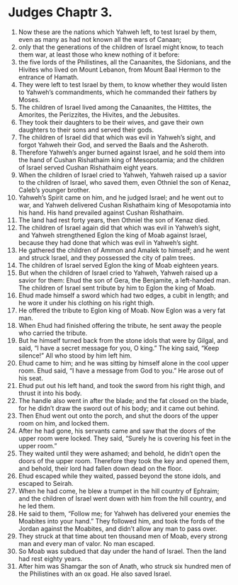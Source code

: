 ﻿
# Judges Chaptr 3.
1. Now these are the nations which Yahweh left, to test Israel by them, even as many as had not known all the wars of Canaan; 
2. only that the generations of the children of Israel might know, to teach them war, at least those who knew nothing of it before: 
3. the five lords of the Philistines, all the Canaanites, the Sidonians, and the Hivites who lived on Mount Lebanon, from Mount Baal Hermon to the entrance of Hamath. 
4. They were left to test Israel by them, to know whether they would listen to Yahweh’s commandments, which he commanded their fathers by Moses. 
5. The children of Israel lived among the Canaanites, the Hittites, the Amorites, the Perizzites, the Hivites, and the Jebusites. 
6. They took their daughters to be their wives, and gave their own daughters to their sons and served their gods. 
7. The children of Israel did that which was evil in Yahweh’s sight, and forgot Yahweh their God, and served the Baals and the Asheroth. 
8. Therefore Yahweh’s anger burned against Israel, and he sold them into the hand of Cushan Rishathaim king of Mesopotamia; and the children of Israel served Cushan Rishathaim eight years. 
9. When the children of Israel cried to Yahweh, Yahweh raised up a savior to the children of Israel, who saved them, even Othniel the son of Kenaz, Caleb’s younger brother. 
10. Yahweh’s Spirit came on him, and he judged Israel; and he went out to war, and Yahweh delivered Cushan Rishathaim king of Mesopotamia into his hand. His hand prevailed against Cushan Rishathaim. 
11. The land had rest forty years, then Othniel the son of Kenaz died. 
12. The children of Israel again did that which was evil in Yahweh’s sight, and Yahweh strengthened Eglon the king of Moab against Israel, because they had done that which was evil in Yahweh’s sight. 
13. He gathered the children of Ammon and Amalek to himself; and he went and struck Israel, and they possessed the city of palm trees. 
14. The children of Israel served Eglon the king of Moab eighteen years. 
15. But when the children of Israel cried to Yahweh, Yahweh raised up a savior for them: Ehud the son of Gera, the Benjamite, a left-handed man. The children of Israel sent tribute by him to Eglon the king of Moab. 
16. Ehud made himself a sword which had two edges, a cubit in length; and he wore it under his clothing on his right thigh. 
17. He offered the tribute to Eglon king of Moab. Now Eglon was a very fat man. 
18. When Ehud had finished offering the tribute, he sent away the people who carried the tribute. 
19. But he himself turned back from the stone idols that were by Gilgal, and said, “I have a secret message for you, O king.” The king said, “Keep silence!” All who stood by him left him. 
20. Ehud came to him; and he was sitting by himself alone in the cool upper room. Ehud said, “I have a message from God to you.” He arose out of his seat. 
21. Ehud put out his left hand, and took the sword from his right thigh, and thrust it into his body. 
22. The handle also went in after the blade; and the fat closed on the blade, for he didn’t draw the sword out of his body; and it came out behind. 
23. Then Ehud went out onto the porch, and shut the doors of the upper room on him, and locked them. 
24. After he had gone, his servants came and saw that the doors of the upper room were locked. They said, “Surely he is covering his feet in the upper room.” 
25. They waited until they were ashamed; and behold, he didn’t open the doors of the upper room. Therefore they took the key and opened them, and behold, their lord had fallen down dead on the floor. 
26. Ehud escaped while they waited, passed beyond the stone idols, and escaped to Seirah. 
27. When he had come, he blew a trumpet in the hill country of Ephraim; and the children of Israel went down with him from the hill country, and he led them. 
28. He said to them, “Follow me; for Yahweh has delivered your enemies the Moabites into your hand.” They followed him, and took the fords of the Jordan against the Moabites, and didn’t allow any man to pass over. 
29. They struck at that time about ten thousand men of Moab, every strong man and every man of valor. No man escaped. 
30. So Moab was subdued that day under the hand of Israel. Then the land had rest eighty years. 
31. After him was Shamgar the son of Anath, who struck six hundred men of the Philistines with an ox goad. He also saved Israel. 
